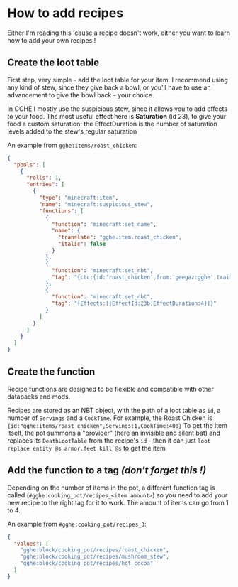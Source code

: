 # How to add recipes

Either I'm reading this 'cause a recipe doesn't work, either you want to learn how to add your own recipes !

## Create the loot table

First step, very simple - add the loot table for your item. I recommend using any kind of stew, since they give back a bowl, or you'll have to use an advancement to give the bowl back - your choice. 

In GGHE I mostly use the suspicious stew, since it allows you to add effects to your food. The most useful effect here is **Saturation** (id 23), to give your food a custom saturation: the EffectDuration is the number of saturation levels added to the stew's regular saturation

An example from `gghe:items/roast_chicken`:
```json
{
  "pools": [
    {
      "rolls": 1,
      "entries": [
        {
          "type": "minecraft:item",
          "name": "minecraft:suspicious_stew",
          "functions": [
            {
              "function": "minecraft:set_name",
              "name": {
                "translate": "gghe.item.roast_chicken",
                "italic": false
              }
            },
            {
              "function": "minecraft:set_nbt",
              "tag": "{ctc:{id:'roast_chicken',from:'geegaz:gghe',traits:['item','food','food/meat','food/chicken']},CustomModelData:1707301}"
            },
            {
              "function": "minecraft:set_nbt",
              "tag": "{Effects:[{EffectId:23b,EffectDuration:4}]}"
            }
          ]
        }
      ]
    }
  ]
}
```

## Create the function

Recipe functions are designed to be flexible and compatible with other datapacks and mods.

Recipes are stored as an NBT object, with the path of a loot table as `id`, a number of `Servings` and a `CookTime`. For example, the Roast Chicken is `{id:"gghe:items/roast_chicken",Servings:1,CookTime:400}`
To get the item itself, the pot summons a "provider" (here an invisible and silent bat) and replaces its `DeathLootTable` from the recipe's `id` - then it can just `loot replace entity @s armor.feet kill @s` to get the item

## Add the function to a tag *(don't forget this !)*

Depending on the number of items in the pot, a different function tag is called (`#gghe:cooking_pot/recipes_<item amount>`) so you need to add your new recipe to the right tag for it to work. The amount of items can go from 1 to 4.

An example from `#gghe:cooking_pot/recipes_3`:
```json
{
  "values": [
    "gghe:block/cooking_pot/recipes/roast_chicken",
    "gghe:block/cooking_pot/recipes/mushroom_stew",
    "gghe:block/cooking_pot/recipes/hot_cocoa"
  ]
}
```